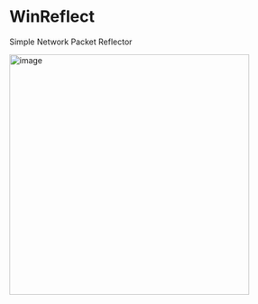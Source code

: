 # WinReflect
Simple Network Packet Reflector


<img width="425" alt="image" src="https://github.com/Flinterpop/WinReflect/assets/139028622/af18dfef-7cc9-48d5-804b-8cfc0b717565">
